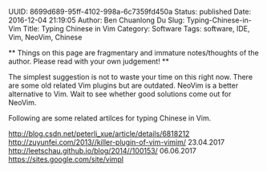 UUID: 8699d689-95ff-4102-998a-6c7359fd450a
Status: published
Date: 2016-12-04 21:19:05
Author: Ben Chuanlong Du
Slug: Typing-Chinese-in-Vim
Title: Typing Chinese in Vim
Category: Software
Tags: software, IDE, Vim, NeoVim, Chinese

**
Things on this page are
fragmentary and immature notes/thoughts of the author.
Please read with your own judgement!
**

The simplest suggestion is not to waste your time on this right now.
There are some old related Vim plugins but are outdated.
NeoVim is a better alternative to Vim.
Wait to see whether good solutions come out for NeoVim.

Following are some related artilces for typing Chinese in Vim. 

http://blog.csdn.net/peterli_xue/article/details/6818212
http://zuyunfei.com/2013//killer-plugin-of-vim-vimim/ 23.04.2017
http://leetschau.github.io/blog/2014//100153/ 06.06.2017
https://sites.google.com/site/vimpl
